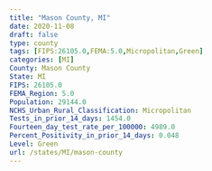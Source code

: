 ```yaml
---
title: "Mason County, MI"
date: 2020-11-08
draft: false
type: county
tags: [FIPS:26105.0,FEMA:5.0,Micropolitan,Green]
categories: [MI]
County: Mason County
State: MI
FIPS: 26105.0
FEMA_Region: 5.0
Population: 29144.0
NCHS_Urban_Rural_Classification: Micropolitan
Tests_in_prior_14_days: 1454.0
Fourteen_day_test_rate_per_100000: 4989.0
Percent_Positivity_in_prior_14_days: 0.048
Level: Green
url: /states/MI/mason-county
---
```



